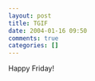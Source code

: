 ```yaml
---
layout: post
title: TGIF
date: 2004-01-16 09:50
comments: true
categories: []
---
```

Happy Friday!
